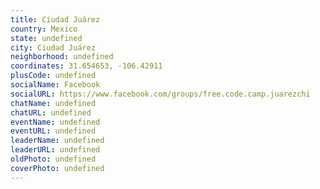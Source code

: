 ```yaml
---
title: Ciudad Juárez
country: Mexico
state: undefined
city: Ciudad Juárez
neighborhood: undefined
coordinates: 31.654653, -106.42911
plusCode: undefined
socialName: Facebook
socialURL: https://www.facebook.com/groups/free.code.camp.juarezchi
chatName: undefined
chatURL: undefined
eventName: undefined
eventURL: undefined
leaderName: undefined
leaderURL: undefined
oldPhoto: undefined
coverPhoto: undefined
---
```

